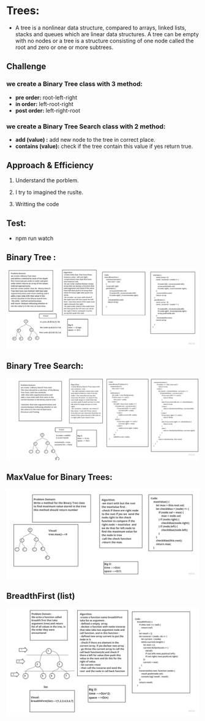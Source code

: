 # Trees:
- A tree is a nonlinear data structure, compared to arrays, linked lists, stacks and queues which are linear data structures. A tree can be empty with no nodes or a tree is a structure consisting of one node called the root and zero or one or more subtrees.

## Challenge
### we create  a Binary Tree class with 3 method:
  - **pre order:** root-left-right 
  - **in order:**  left-root-right
  - **post order:** left-right-root



### we create  a Binary Tree Search class with 2 method:
  - **add (value) :** add new node to the tree in correct place.
  - **contains (value):**  check if the tree contain this value if yes return true.






## Approach & Efficiency
  1. Understand the porblem.

  2. I try to imagined the ruslte.

  3. Writting the code

## Test:
 - npm run watch




 ## Binary Tree :


  ![list](Bt.jpg) 





 ## Binary Tree Search:



 


  ![list](BTS.jpg)






## MaxValue for Binary Trees:

![max](max.jpg)




## BreadthFirst (list)

![m](bf.jpg)